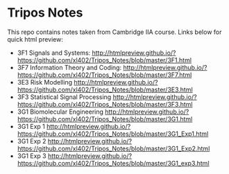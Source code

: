 # Tripos Notes
This repo contains notes taken from Cambridge IIA course. Links below for quick html preview:
* 3F1 Signals and Systems: http://htmlpreview.github.io/?https://github.com/xl402/Tripos_Notes/blob/master/3F1.html
* 3F7 Information Theory and Coding: http://htmlpreview.github.io/?https://github.com/xl402/Tripos_Notes/blob/master/3F7.html
* 3E3 Risk Modelling http://htmlpreview.github.io/?https://github.com/xl402/Tripos_Notes/blob/master/3E3.html
* 3F3 Statistical Signal Processing http://htmlpreview.github.io/?https://github.com/xl402/Tripos_Notes/blob/master/3F3.html
* 3G1 Biomolecular Engineering http://htmlpreview.github.io/?https://github.com/xl402/Tripos_Notes/blob/master/3G1.html
* 3G1 Exp 1 http://htmlpreview.github.io/?https://github.com/xl402/Tripos_Notes/blob/master/3G1_Exp1.html
* 3G1 Exp 2 http://htmlpreview.github.io/?https://github.com/xl402/Tripos_Notes/blob/master/3G1_Exp2.html
* 3G1 Exp 3 http://htmlpreview.github.io/?https://github.com/xl402/Tripos_Notes/blob/master/3G1_exp3.html
